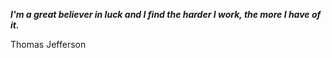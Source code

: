 _**I'm a great believer in luck and I find the harder I work, the more I have of it.**_

Thomas Jefferson